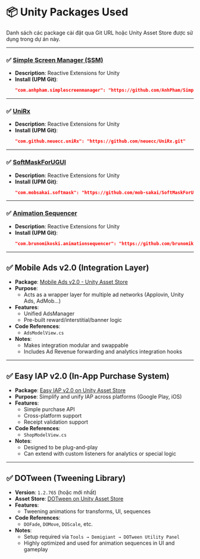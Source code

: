# 📦 Unity Packages Used

Danh sách các package cài đặt qua Git URL hoặc Unity Asset Store được sử dụng trong dự án này.

---

### ✅ [Simple Screen Manager (SSM)](https://github.com/AnhPham/Simple-Screen-Manager-for-Unity-aka-SS.git)
- **Description**: Reactive Extensions for Unity
- **Install (UPM Git)**:
  ```json
  "com.anhpham.simplescreenmanager": "https://github.com/AnhPham/Simple-Screen-Manager-for-Unity-aka-SS.git"

---

### ✅ [UniRx](https://github.com/neuecc/UniRx)
- **Description**: Reactive Extensions for Unity
- **Install (UPM Git)**:
  ```json
  "com.github.neuecc.uniRx": "https://github.com/neuecc/UniRx.git"

---

### ✅ [SoftMaskForUGUI](https://github.com/mob-sakai/SoftMaskForUGUI)
- **Description**: Reactive Extensions for Unity
- **Install (UPM Git)**:
  ```json
  "com.mobsakai.softmask": "https://github.com/mob-sakai/SoftMaskForUGUI.git?path=Packages/src#3.2.0"

---

### ✅ [Animation Sequencer](https://github.com/brunomikoski/Animation-Sequencer.git)
- **Description**: Reactive Extensions for Unity
- **Install (UPM Git)**:
  ```json
  "com.brunomikoski.animationsequencer": "https://github.com/brunomikoski/Animation-Sequencer.git"

---

## ✅ Mobile Ads v2.0 (Integration Layer)

- **Package**: [Mobile Ads v2.0 - Unity Asset Store](https://assetstore.unity.com/packages/tools/integration/mobile-ads-v2-0-266331)
- **Purpose**:
  - Acts as a wrapper layer for multiple ad networks (Applovin, Unity Ads, AdMob...)
- **Features**:
  - Unified AdsManager
  - Pre-built reward/interstitial/banner logic
- **Code References**:
  - `AdsModelView.cs`
- **Notes**:
  - Makes integration modular and swappable
  - Includes Ad Revenue forwarding and analytics integration hooks

---

## ✅ Easy IAP v2.0 (In-App Purchase System)

- **Package**: [Easy IAP v2.0 on Unity Asset Store](https://assetstore.unity.com/packages/tools/integration/easy-iap-in-app-purchase-v2-0-264594)
- **Purpose**: Simplify and unify IAP across platforms (Google Play, iOS)
- **Features**:
  - Simple purchase API
  - Cross-platform support
  - Receipt validation support
- **Code References**:
  - `ShopModelView.cs`
- **Notes**:
  - Designed to be plug-and-play
  - Can extend with custom listeners for analytics or special logic

---

## ✅ DOTween (Tweening Library)

- **Version**: `1.2.765` (hoặc mới nhất)
- **Asset Store**: [DOTween on Unity Asset Store](https://assetstore.unity.com/publishers/19336)
- **Features**:
  - Tweening animations for transforms, UI, sequences
- **Code References**:
  - `DOFade`, `DOMove`, `DOScale`, etc.
- **Notes**:
  - Setup required via `Tools → Demigiant → DOTween Utility Panel`
  - Highly optimized and used for animation sequences in UI and gameplay